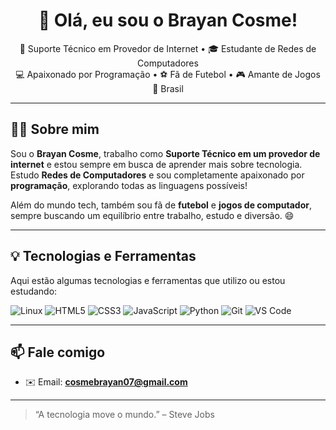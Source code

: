 <h1 align="center">👋 Olá, eu sou o Brayan Cosme!</h1>

<p align="center">
  🚀 Suporte Técnico em Provedor de Internet • 🎓 Estudante de Redes de Computadores <br>
  💻 Apaixonado por Programação • ⚽ Fã de Futebol • 🎮 Amante de Jogos <br>
  📍 Brasil
</p>

---

## 👨‍💻 Sobre mim

Sou o **Brayan Cosme**, trabalho como **Suporte Técnico em um provedor de internet** e estou sempre em busca de aprender mais sobre tecnologia. Estudo **Redes de Computadores** e sou completamente apaixonado por **programação**, explorando todas as linguagens possíveis!

Além do mundo tech, também sou fã de **futebol** e **jogos de computador**, sempre buscando um equilíbrio entre trabalho, estudo e diversão. 😄

---

## 💡 Tecnologias e Ferramentas

Aqui estão algumas tecnologias e ferramentas que utilizo ou estou estudando:

![Linux](https://img.shields.io/badge/-Linux-000?style=flat&logo=linux)
![HTML5](https://img.shields.io/badge/-HTML5-E34F26?style=flat&logo=html5&logoColor=white)
![CSS3](https://img.shields.io/badge/-CSS3-1572B6?style=flat&logo=css3)
![JavaScript](https://img.shields.io/badge/-JavaScript-F7DF1E?style=flat&logo=javascript&logoColor=black)
![Python](https://img.shields.io/badge/-Python-3776AB?style=flat&logo=python&logoColor=white)
![Git](https://img.shields.io/badge/-Git-F05032?style=flat&logo=git&logoColor=white)
![VS Code](https://img.shields.io/badge/-VSCode-007ACC?style=flat&logo=visual-studio-code)

---

## 📫 Fale comigo

- ✉️ Email: **cosmebrayan07@gmail.com**

---

> “A tecnologia move o mundo.” – Steve Jobs

